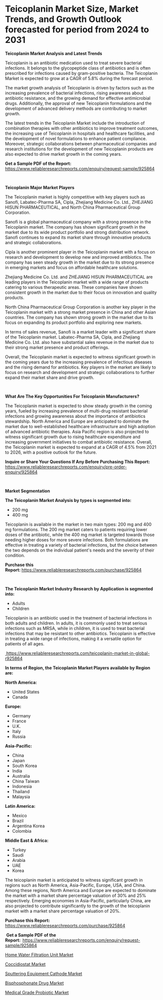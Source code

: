 <p><h1>Teicoplanin Market Size, Market Trends, and Growth Outlook forecasted for period from 2024 to 2031</h1></p><p><strong>Teicoplanin Market Analysis and Latest Trends</strong></p>
<p><p>Teicoplanin is an antibiotic medication used to treat severe bacterial infections. It belongs to the glycopeptide class of antibiotics and is often prescribed for infections caused by gram-positive bacteria. The Teicoplanin Market is expected to grow at a CAGR of 5.8% during the forecast period. </p><p>The market growth analysis of Teicoplanin is driven by factors such as the increasing prevalence of bacterial infections, rising awareness about antibiotic resistance, and the growing demand for effective antimicrobial drugs. Additionally, the approval of new Teicoplanin formulations and the development of advanced delivery methods are contributing to market growth. </p><p>The latest trends in the Teicoplanin Market include the introduction of combination therapies with other antibiotics to improve treatment outcomes, the increasing use of Teicoplanin in hospitals and healthcare facilities, and the development of novel formulations to enhance patient compliance. Moreover, strategic collaborations between pharmaceutical companies and research institutions for the development of new Teicoplanin products are also expected to drive market growth in the coming years.</p></p>
<p><strong>Get a Sample PDF of the Report:&nbsp;</strong> <a href="https://www.reliableresearchreports.com/enquiry/request-sample/925864">https://www.reliableresearchreports.com/enquiry/request-sample/925864</a></p>
<p>&nbsp;</p>
<p><strong>Teicoplanin Major Market Players</strong></p>
<p><p>The Teicoplanin market is highly competitive with key players such as Sanofi, Labatec-Pharma SA, Cipla, Zhejiang Medicine Co. Ltd., ZHEJIANG HISUN PHARMACEUTICAL, and North China Pharmaceutical Group Corporation. </p><p>Sanofi is a global pharmaceutical company with a strong presence in the Teicoplanin market. The company has shown significant growth in the market due to its wide product portfolio and strong distribution network. Sanofi continues to expand its market share through innovative products and strategic collaborations.</p><p>Cipla is another prominent player in the Teicoplanin market with a focus on research and development to develop new and improved antibiotics. The company has seen steady growth in the market due to its strong presence in emerging markets and focus on affordable healthcare solutions.</p><p>Zhejiang Medicine Co. Ltd. and ZHEJIANG HISUN PHARMACEUTICAL are leading players in the Teicoplanin market with a wide range of products catering to various therapeutic areas. These companies have shown consistent growth in the market due to their focus on innovation and quality products.</p><p>North China Pharmaceutical Group Corporation is another key player in the Teicoplanin market with a strong market presence in China and other Asian countries. The company has shown strong growth in the market due to its focus on expanding its product portfolio and exploring new markets.</p><p>In terms of sales revenue, Sanofi is a market leader with a significant share of the Teicoplanin market. Labatec-Pharma SA, Cipla, and Zhejiang Medicine Co. Ltd. also have substantial sales revenue in the market due to their strong market presence and product offerings.</p><p>Overall, the Teicoplanin market is expected to witness significant growth in the coming years due to the increasing prevalence of infectious diseases and the rising demand for antibiotics. Key players in the market are likely to focus on research and development and strategic collaborations to further expand their market share and drive growth.</p></p>
<p>&nbsp;</p>
<p><strong>What Are The Key Opportunities For Teicoplanin Manufacturers?</strong></p>
<p><p>The Teicoplanin market is expected to show steady growth in the coming years, fueled by increasing prevalence of multi-drug resistant bacterial infections and growing awareness about the importance of antibiotics stewardship. North America and Europe are anticipated to dominate the market due to well-established healthcare infrastructure and high adoption of advanced antibiotic therapies. Asia Pacific region is also projected to witness significant growth due to rising healthcare expenditure and increasing government initiatives to combat antibiotic resistance. Overall, the Teicoplanin market is expected to expand at a CAGR of 4.5% from 2021 to 2026, with a positive outlook for the future.</p></p>
<p><strong>Inquire or Share Your Questions If Any Before Purchasing This Report:</strong> <a href="https://www.reliableresearchreports.com/enquiry/pre-order-enquiry/925864">https://www.reliableresearchreports.com/enquiry/pre-order-enquiry/925864</a></p>
<p>&nbsp;</p>
<p><strong>Market Segmentation</strong></p>
<p><strong>The Teicoplanin Market Analysis by types is segmented into:</strong></p>
<p><ul><li>200 mg</li><li>400 mg</li></ul></p>
<p><p>Teicoplanin is available in the market in two main types: 200 mg and 400 mg formulations. The 200 mg market caters to patients requiring lower doses of the antibiotic, while the 400 mg market is targeted towards those needing higher doses for more severe infections. Both formulations are effective in treating a variety of bacterial infections, but the choice between the two depends on the individual patient's needs and the severity of their condition.</p></p>
<p><strong>Purchase this Report:&nbsp;</strong><a href="https://www.reliableresearchreports.com/purchase/925864">https://www.reliableresearchreports.com/purchase/925864</a></p>
<p>&nbsp;</p>
<p><strong>The Teicoplanin Market Industry Research by Application is segmented into:</strong></p>
<p><ul><li>Adults</li><li>Children</li></ul></p>
<p><p>Teicoplanin is an antibiotic used in the treatment of bacterial infections in both adults and children. In adults, it is commonly used to treat serious infections such as MRSA, while in children, it is used to treat bacterial infections that may be resistant to other antibiotics. Teicoplanin is effective in treating a wide range of infections, making it a versatile option for patients of all ages.</p></p>
<p><a href="https://www.reliableresearchreports.com/teicoplanin-market-in-global-r925864">&nbsp;https://www.reliableresearchreports.com/teicoplanin-market-in-global-r925864</a></p>
<p><strong>In terms of Region, the Teicoplanin Market Players available by Region are:</strong></p>
<p>
    <p> <strong> North America: </strong>
        <ul>
            <li>United States</li>
            <li>Canada</li>
        </ul>
        </p> 
    <p> <strong> Europe: </strong>
        <ul>
            <li>Germany</li>
            <li>France</li>
            <li>U.K.</li>
            <li>Italy</li>
            <li>Russia</li>
        </ul>
        </p> 
    <p> <strong> Asia-Pacific: </strong>
        <ul>
            <li>China</li>
            <li>Japan</li>
            <li>South Korea</li>
            <li>India</li>
            <li>Australia</li>
            <li>China Taiwan</li>
            <li>Indonesia</li>
            <li>Thailand</li>
            <li>Malaysia</li>
        </ul>
        </p> 
    <p> <strong> Latin America: </strong>
        <ul>
            <li>Mexico</li>
            <li>Brazil</li>
            <li>Argentina Korea</li>
            <li>Colombia</li>
        </ul>
        </p> 
    <p> <strong> Middle East & Africa: </strong>
        <ul>
            <li>Turkey</li>
            <li>Saudi</li>
            <li>Arabia</li>
            <li>UAE</li>
            <li>Korea</li>
        </ul>
    </p>
    </p>
<p><p>The teicoplanin market is anticipated to witness significant growth in regions such as North America, Asia-Pacific, Europe, USA, and China. Among these regions, North America and Europe are expected to dominate the market with a market share percentage valuation of 30% and 25% respectively. Emerging economies in Asia-Pacific, particularly China, are also projected to contribute significantly to the growth of the teicoplanin market with a market share percentage valuation of 20%.</p></p>
<p><strong>Purchase this Report: </strong><a href="https://www.reliableresearchreports.com/purchase/925864">https://www.reliableresearchreports.com/purchase/925864</a></p>
<p>&nbsp;<strong>Get a Sample PDF of the Report:&nbsp;&nbsp;</strong><a href="https://www.reliableresearchreports.com/enquiry/request-sample/925864">https://www.reliableresearchreports.com/enquiry/request-sample/925864</a></p>
<p><strong></strong></p>
<p><p><a href="https://www.linkedin.com/pulse/home-water-filtration-unit-market-trends-analysis-forecasted-hr0oe">Home Water Filtration Unit Market</a></p><p><a href="https://github.com/nicholepatriciadoylenwnrjr0/Market-Research-Report-List-2/blob/main/coccidiostat-market.md">Coccidiostat Market</a></p><p><a href="https://www.linkedin.com/pulse/decoding-sputtering-equipment-cathode-market-metrics-dbsce">Sputtering Equipment Cathode Market</a></p><p><a href="https://github.com/gamblestampleyjenny50m5sl6/Market-Research-Report-List-2/blob/main/bisphosphonate-drug-market.md">Bisphosphonate Drug Market</a></p><p><a href="https://issuu.com/reportprime-2/docs/medical-grade-probiotic-market-size-2030.pptx">Medical Grade Probiotic Market</a></p></p>
